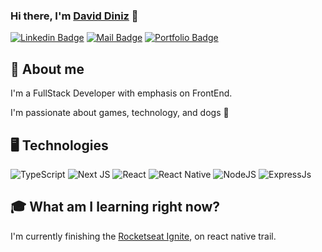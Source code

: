### Hi there, I'm [David Diniz][profile-portfolio] 👋
[![Linkedin Badge][badge-linkedin]][profile-linkedin] [![Mail Badge][badge-mail]][profile-mail] [![Portfolio Badge][badge-portfolio]][profile-portfolio]

## 🖖 About me
I'm a FullStack Developer with emphasis on FrontEnd.

I'm passionate about games, technology, and dogs 🐶

## 🖥️ Technologies

<span display="inline">
  <img alt="TypeScript" src="https://img.shields.io/badge/typescript%20-%23007ACC.svg?&style=for-the-badge&logo=typescript&logoColor=white"/>
  <img alt="Next JS" src="https://img.shields.io/badge/next%20js%20-%23000000.svg?&style=for-the-badge&logo=next.js&logoColor=white"/>
  <img alt="React" src="https://img.shields.io/badge/react%20-%2320232a.svg?&style=for-the-badge&logo=react&logoColor=%2361DAFB"/>
  <img alt="React Native" src="https://img.shields.io/badge/react%20native%20-%2320232a.svg?&style=for-the-badge&logo=react&logoColor=%2361DAFB"/>
  <img alt="NodeJS" src="https://img.shields.io/badge/node.js%20-%2343853D.svg?&style=for-the-badge&logo=node.js&logoColor=white"/>
    <img alt="ExpressJs" src="https://img.shields.io/badge/express.js-%23404d59.svg?style=for-the-badge&logo=express&logoColor=%2361DAFB"/>
</span>

## 🎓 What am I learning right now?

I'm currently finishing the [Rocketseat Ignite](https://www.rocketseat.com.br/ignite), on react native trail.

[profile-portfolio]: https://www.davidwdiniz.me/ "David Diniz Portfolio"
[profile-mail]: mailto:davidwdiniz@gmail.com "David Diniz Mail"
[profile-linkedin]: https://www.linkedin.com/in/davidwdiniz/ "David Diniz LinkedIn Profile"
[badge-linkedin]: https://img.shields.io/badge/linkedin%20-%230077B5.svg?&style=for-the-badge&logo=linkedin&logoColor=white "Badge for LinkedIn"
[badge-mail]: https://img.shields.io/badge/Gmail-D14836?style=for-the-badge&logo=gmail&logoColor=white "Badge for Mail"
[badge-portfolio]: https://img.shields.io/badge/Portfolio-%23000000.svg?style=for-the-badge&logo=firefox&logoColor=#FF7139 "Badge for Portfolio"
